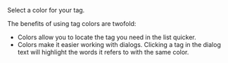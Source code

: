 Select a color for your tag.

The benefits of using tag colors are twofold:

* Colors allow you to locate the tag you need in the list quicker.
* Colors make it easier working with dialogs. Clicking a tag in the dialog text will highlight the words it refers to with the same color.

